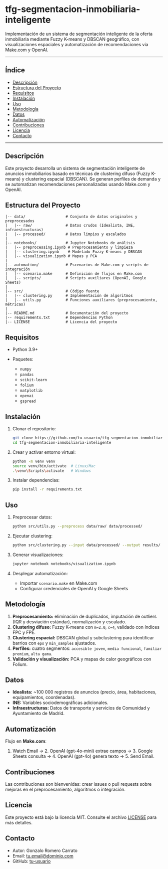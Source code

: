 # tfg-segmentacion-inmobiliaria-inteligente

Implementación de un sistema de segmentación inteligente de la oferta inmobiliaria mediante Fuzzy K-means y DBSCAN geográfico, con visualizaciones espaciales y automatización de recomendaciones vía Make.com y OpenAI.

---

## Índice

* [Descripción](#descripción)
* [Estructura del Proyecto](#estructura-del-proyecto)
* [Requisitos](#requisitos)
* [Instalación](#instalación)
* [Uso](#uso)
* [Metodología](#metodología)
* [Datos](#datos)
* [Automatización](#automatización)
* [Contribuciones](#contribuciones)
* [Licencia](#licencia)
* [Contacto](#contacto)

---

## Descripción

Este proyecto desarrolla un sistema de segmentación inteligente de anuncios inmobiliarios basado en técnicas de clustering difuso (Fuzzy K-means) y clustering espacial (DBSCAN). Se generan perfiles de demanda y se automatizan recomendaciones personalizadas usando Make.com y OpenAI.

## Estructura del Proyecto

```text
|-- data/                  # Conjunto de datos originales y preprocesados
|   |-- raw/               # Datos crudos (Idealista, INE, infraestructuras)
|   |-- processed/         # Datos limpios y escalados
|
|-- notebooks/             # Jupyter Notebooks de análisis
|   |-- preprocessing.ipynb # Preprocesamiento y limpieza
|   |-- clustering.ipynb    # Modelado Fuzzy K-means y DBSCAN
|   |-- visualization.ipynb # Mapas y PCA
|
|-- automation/            # Escenarios de Make.com y scripts de integración
|   |-- scenario.make      # Definición de flujos en Make.com
|   |-- scripts/           # Scripts auxiliares (OpenAI, Google Sheets)
|
|-- src/                   # Código fuente
|   |-- clustering.py      # Implementación de algoritmos
|   |-- utils.py           # Funciones auxiliares (preprocesamiento, métricas)
|
|-- README.md              # Documentación del proyecto
|-- requirements.txt       # Dependencias Python
|-- LICENSE                # Licencia del proyecto
```

## Requisitos

* Python 3.9+
* Paquetes:

  * `numpy`
  * `pandas`
  * `scikit-learn`
  * `folium`
  * `matplotlib`
  * `openai`
  * `gspread`

## Instalación

1. Clonar el repositorio:

   ```bash
   git clone https://github.com/tu-usuario/tfg-segmentacion-inmobiliaria-inteligente.git
   cd tfg-segmentacion-inmobiliaria-inteligente
   ```
2. Crear y activar entorno virtual:

   ```bash
   python -m venv venv
   source venv/bin/activate  # Linux/Mac
   .\venv\Scripts\activate   # Windows
   ```
3. Instalar dependencias:

   ```bash
   pip install -r requirements.txt
   ```

## Uso

1. Preprocesar datos:

   ```bash
   python src/utils.py --preprocess data/raw/ data/processed/
   ```
2. Ejecutar clustering:

   ```bash
   python src/clustering.py --input data/processed/ --output results/
   ```
3. Generar visualizaciones:

   ```bash
   jupyter notebook notebooks/visualization.ipynb
   ```
4. Desplegar automatización:

   * Importar `scenario.make` en Make.com
   * Configurar credenciales de OpenAI y Google Sheets

## Metodología

1. **Preprocesamiento:** eliminación de duplicados, imputación de outliers (IQR y desviación estándar), normalización y escalado.
2. **Clustering difuso:** Fuzzy K-means con `m=2.0`, `c=4`, validado con índices FPC y FPE.
3. **Clustering espacial:** DBSCAN global y subclustering para identificar barrios con `eps` y `min_samples` ajustados.
4. **Perfiles:** cuatro segmentos: `accesible joven`, `media funcional`, `familiar premium`, `alta gama`.
5. **Validación y visualización:** PCA y mapas de calor geográficos con Folium.

## Datos

* **Idealista:** \~100 000 registros de anuncios (precio, área, habitaciones, equipamientos, coordenadas).
* **INE:** Variables sociodemográficas adicionales.
* **Infraestructuras:** Datos de transporte y servicios de Comunidad y Ayuntamiento de Madrid.

## Automatización

Flujo en **Make.com**:

1. Watch Email -> 2. OpenAI (gpt-4o-mini) extrae campos -> 3. Google Sheets consulta -> 4. OpenAI (gpt-4o) genera texto -> 5. Send Email.

## Contribuciones

Las contribuciones son bienvenidas: crear issues o pull requests sobre mejoras en el preprocesamiento, algoritmos o integración.

## Licencia

Este proyecto está bajo la licencia MIT. Consulte el archivo [LICENSE](LICENSE) para más detalles.

## Contacto

* Autor: Gonzalo Romero Carrato
* Email: [tu.email@dominio.com](mailto:tu.email@dominio.com)
* GitHub: [tu-usuario](https://github.com/tu-usuario)
